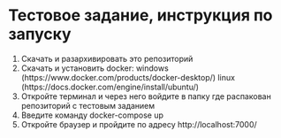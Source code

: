 # Тестовое задание, инструкция по запуску
<ol>
  <li>Скачать и разархивировать это репозиторий</li>
  <li>Скачать и установить docker: windows (https://www.docker.com/products/docker-desktop/)  linux (https://docs.docker.com/engine/install/ubuntu/)</li>
  <li>Откройте терминал и через него войдите в папку где распакован репозиторий с тестовым заданием</li>
  <li>Введите команду docker-compose up</li>
  <li>Откройте браузер и пройдите по адресу http://localhost:7000/</li>
</ol>
